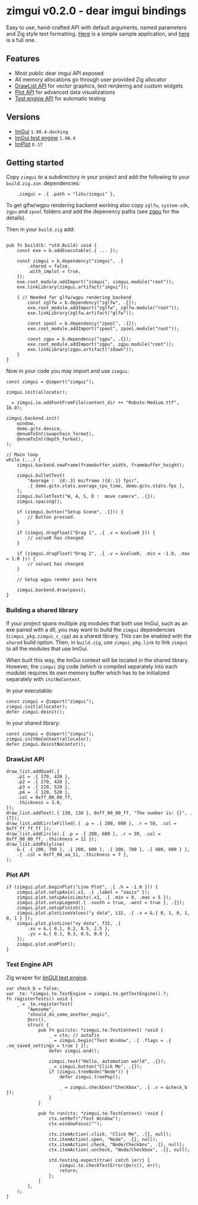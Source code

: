 # zimgui v0.2.0 - dear imgui bindings

Easy to use, hand-crafted API with default arguments, named parameters and Zig style text formatting. [Here](https://github.com/michal-z/zig-gamedev/tree/main/samples/minimal_zgpu_zimgui) is a simple sample application, and [here](https://github.com/michal-z/zig-gamedev/tree/main/samples/gui_test_wgpu) is a full one.

## Features

* Most public dear imgui API exposed
* All memory allocations go through user provided Zig allocator
* [DrawList API](#drawlist-api) for vector graphics, text rendering and custom widgets
* [Plot API](#plot-api) for advanced data visualizations
* [Test engine API](#test-engine-api) for automatic testing

## Versions

* [ImGui](https://github.com/ocornut/imgui/tree/v1.90.4-docking) `1.90.4-docking`
* [ImGui test engine](https://github.com/ocornut/imgui_test_engine/tree/v1.90.4)  `1.90.4`
* [ImPlot](https://github.com/epezent/implot) `O.17`

## Getting started

Copy `zimgui` to a subdirectory in your project and add the following to your `build.zig.zon` .dependencies:
```zig
    .zimgui = .{ .path = "libs/zimgui" },
```

To get glfw/wgpu rendering backend working also copy `zglfw`, `system-sdk`, `zgpu` and `zpool` folders and add the depenency paths (see [zgpu](https://github.com/zig-gamedev/zig-gamedev/tree/main/libs/zgpu) for the details).

Then in your `build.zig` add:
```zig

pub fn build(b: *std.Build) void {
    const exe = b.addExecutable(.{ ... });

    const zimgui = b.dependency("zimgui", .{
        .shared = false,
        .with_implot = true,
    });
    exe.root_module.addImport("zimgui", zimgui.module("root"));
    exe.linkLibrary(zimgui.artifact("imgui"));
    
    { // Needed for glfw/wgpu rendering backend
        const zglfw = b.dependency("zglfw", .{});
        exe.root_module.addImport("zglfw", zglfw.module("root"));
        exe.linkLibrary(zglfw.artifact("glfw"));

        const zpool = b.dependency("zpool", .{});
        exe.root_module.addImport("zpool", zpool.module("root"));

        const zgpu = b.dependency("zgpu", .{});
        exe.root_module.addImport("zgpu", zgpu.module("root"));
        exe.linkLibrary(zgpu.artifact("zdawn"));
    }
}
```

Now in your code you may import and use `zimgui`:

```zig
const zimgui = @import("zimgui");

zimgui.init(allocator);

_ = zimgui.io.addFontFromFile(content_dir ++ "Roboto-Medium.ttf", 16.0);

zimgui.backend.init(
    window,
    demo.gctx.device,
    @enumToInt(swapchain_format),
    @enumToInt(depth_format),
);
```

```zig
// Main loop
while (...) {
    zimgui.backend.newFrame(framebuffer_width, framebuffer_height);

    zimgui.bulletText(
        "Average :  {d:.3} ms/frame ({d:.1} fps)",
        .{ demo.gctx.stats.average_cpu_time, demo.gctx.stats.fps },
    );
    zimgui.bulletText("W, A, S, D :  move camera", .{});
    zimgui.spacing();

    if (zimgui.button("Setup Scene", .{})) {
        // Button pressed.
    }

    if (zimgui.dragFloat("Drag 1", .{ .v = &value0 })) {
        // value0 has changed
    }

    if (zimgui.dragFloat("Drag 2", .{ .v = &value0, .min = -1.0, .max = 1.0 })) {
        // value1 has changed
    }

    // Setup wgpu render pass here

    zimgui.backend.draw(pass);
}
```

### Building a shared library

If your project spans multiple zig modules that both use ImGui, such as an exe paired with a dll, you may want to build the `zimgui` dependencies (`zimgui_pkg.zimgui_c_cpp`) as a shared library. This can be enabled with the `shared` build option. Then, in `build.zig`, use `zimgui_pkg.link` to link `zimgui` to all the modules that use ImGui.

When built this way, the ImGui context will be located in the shared library. However, the `zimgui` zig code (which is compiled separately into each module) requires its own memory buffer which has to be initialized separately with `initNoContext`.

In your executable:
```zig
const zimgui = @import("zimgui");
zimgui.init(allocator);
defer zimgui.deinit();
```

In your shared library:
```zig
const zimgui = @import("zimgui");
zimgui.initNoContext(allocator);
defer zimgui.deinitNoContxt();
```

### DrawList API

```zig
draw_list.addQuad(.{
    .p1 = .{ 170, 420 },
    .p2 = .{ 270, 420 },
    .p3 = .{ 220, 520 },
    .p4 = .{ 120, 520 },
    .col = 0xff_00_00_ff,
    .thickness = 3.0,
});
draw_list.addText(.{ 130, 130 }, 0xff_00_00_ff, "The number is: {}", .{7});
draw_list.addCircleFilled(.{ .p = .{ 200, 600 }, .r = 50, .col = 0xff_ff_ff_ff });
draw_list.addCircle(.{ .p = .{ 200, 600 }, .r = 30, .col = 0xff_00_00_ff, .thickness = 11 });
draw_list.addPolyline(
    &.{ .{ 100, 700 }, .{ 200, 600 }, .{ 300, 700 }, .{ 400, 600 } },
    .{ .col = 0xff_00_aa_11, .thickness = 7 },
);
```
### Plot API
```zig
if (zimgui.plot.beginPlot("Line Plot", .{ .h = -1.0 })) {
    zimgui.plot.setupAxis(.x1, .{ .label = "xaxis" });
    zimgui.plot.setupAxisLimits(.x1, .{ .min = 0, .max = 5 });
    zimgui.plot.setupLegend(.{ .south = true, .west = true }, .{});
    zimgui.plot.setupFinish();
    zimgui.plot.plotLineValues("y data", i32, .{ .v = &.{ 0, 1, 0, 1, 0, 1 } });
    zimgui.plot.plotLine("xy data", f32, .{
        .xv = &.{ 0.1, 0.2, 0.5, 2.5 },
        .yv = &.{ 0.1, 0.3, 0.5, 0.9 },
    });
    zimgui.plot.endPlot();
}
```

### Test Engine API
Zig wraper for [ImGUI test engine](https://github.com/ocornut/imgui_test_engine).

```zig
var check_b = false;
var _te: *zimgui.te.TestEngine = zimgui.te.getTestEngine().?;
fn registerTests() void {
    _ = _te.registerTest(
        "Awesome",
        "should_do_some_another_magic",
        @src(),
        struct {
            pub fn gui(ctx: *zimgui.te.TestContext) !void {
                _ = ctx; // autofix
                _ = zimgui.begin("Test Window", .{ .flags = .{ .no_saved_settings = true } });
                defer zimgui.end();

                zimgui.text("Hello, automation world", .{});
                _ = zimgui.button("Click Me", .{});
                if (zimgui.treeNode("Node")) {
                    defer zimgui.treePop();

                    _ = zimgui.checkbox("Checkbox", .{ .v = &check_b });
                }
            }

            pub fn run(ctx: *zimgui.te.TestContext) !void {
                ctx.setRef("/Test Window");
                ctx.windowFocus("");

                ctx.itemAction(.click, "Click Me", .{}, null);
                ctx.itemAction(.open, "Node", .{}, null);
                ctx.itemAction(.check, "Node/Checkbox", .{}, null);
                ctx.itemAction(.uncheck, "Node/Checkbox", .{}, null);

                std.testing.expect(true) catch |err| {
                    zimgui.te.checkTestError(@src(), err);
                    return;
                };
            }
        },
    );
}
```
